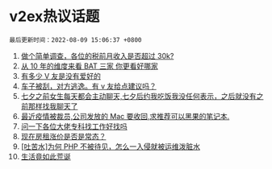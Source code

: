 # v2ex热议话题

`最后更新时间：2022-08-09 15:06:37 +0800`

1. [做个简单调查，各位的税前月收入是否超过 30k?](https://www.v2ex.com/t/871643)
1. [从 10 年的维度来看 BAT 三家 你更看好哪家](https://www.v2ex.com/t/871466)
1. [有多少 V 友是没有爱好的](https://www.v2ex.com/t/871480)
1. [车子被刮，对方逃逸。有 v 友给点建议吗？](https://www.v2ex.com/t/871583)
1. [七夕之前女生每天都会主动聊天,七夕后约我吃饭我没任何表示，之后就没有之前那样找我聊天了](https://www.v2ex.com/t/871620)
1. [最近疫情被裁员,公司发放的 Mac 要收回,求推荐可以黑果的笔记本.](https://www.v2ex.com/t/871457)
1. [问一下各位大佬专科找工作好找吗](https://www.v2ex.com/t/871566)
1. [现在房租涨价是否是常态？](https://www.v2ex.com/t/871483)
1. [[吐苦水]为何 PHP 不被待见，怎么一入侵就被运维泼脏水](https://www.v2ex.com/t/871584)
1. [生活竟如此荒诞](https://www.v2ex.com/t/871576)

